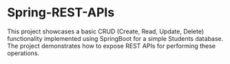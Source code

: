 # Spring-REST-APIs
This project showcases a basic CRUD (Create, Read, Update, Delete) functionality implemented using SpringBoot for a simple Students database. The project demonstrates how to expose REST APIs for performing these operations.
